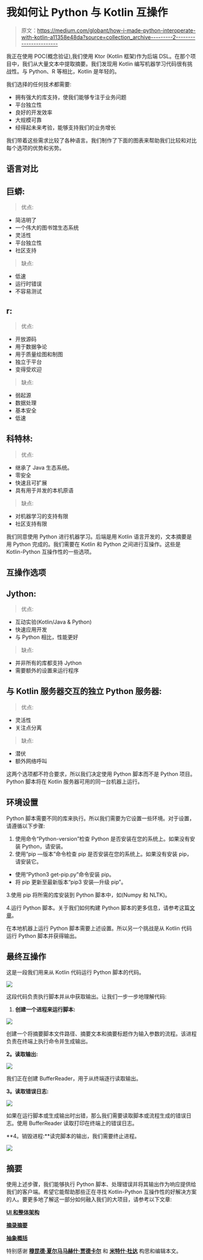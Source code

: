 # 我如何让 Python 与 Kotlin 互操作

> 原文：<https://medium.com/globant/how-i-made-python-interoperate-with-kotlin-a11358e48da?source=collection_archive---------2----------------------->

我正在使用 POC(概念验证),我们使用 Ktor (Kotlin 框架)作为后端 DSL。在那个项目中，我们从大量文本中提取摘要。我们发现用 Kotlin 编写机器学习代码很有挑战性。与 Python、R 等相比，Kotlin 是年轻的。

我们选择的任何技术都需要:

*   拥有强大的库支持，使我们能够专注于业务问题
*   平台独立性
*   良好的开发效率
*   大规模可靠
*   经得起未来考验，能够支持我们的业务增长

我们带着这些需求比较了各种语言。我们制作了下面的图表来帮助我们比较和对比每个选项的优势和劣势。

## **语言对比**

## **巨蟒**:

> 优点:

*   简洁明了
*   一个伟大的图书馆生态系统
*   灵活性
*   平台独立性
*   社区支持

> 缺点:

*   低速
*   运行时错误
*   不容易测试

## r:

> 优点:

*   开放源码
*   用于数据争论
*   用于质量绘图和制图
*   独立于平台
*   变得受欢迎

> 缺点:

*   弱起源
*   数据处理
*   基本安全
*   低速

## 科特林:

> 优点:

*   继承了 Java 生态系统。
*   零安全
*   快速且可扩展
*   具有用于并发的本机原语

> 缺点:

*   对机器学习的支持有限
*   社区支持有限

我们同意使用 Python 进行机器学习。后端是用 Kotlin 语言开发的，文本摘要是用 Python 完成的。我们需要在 Kotlin 和 Python 之间进行互操作。这些是 Kotlin-Python 互操作性的一些选项。

## 互操作选项

## Jython:

> 优点:

*   互动实验(Kotlin/Java & Python)
*   快速应用开发
*   与 Python 相比，性能更好

> 缺点:

*   并非所有的库都支持 Jython
*   需要额外的设置来运行程序

## 与 Kotlin 服务器交互的独立 Python 服务器:

> 优点:

*   灵活性
*   关注点分离

> 缺点:

*   潜伏
*   额外网络呼叫

这两个选项都不符合要求，所以我们决定使用 Python 脚本而不是 Python 项目。Python 脚本将在 Kotlin 服务器可用的同一台机器上运行。

## 环境设置

Python 脚本需要不同的库来执行。所以我们需要为它设置一些环境。对于设置，请遵循以下步骤:

1.  使用命令“Python-version”检查 Python 是否安装在您的系统上。如果没有安装 Python，请安装。
2.  使用“pip —版本”命令检查 pip 是否安装在您的系统上。如果没有安装 pip，请安装它。

*   使用“Python3 get-pip.py”命令安装 pip。
*   将 pip 更新至最新版本“pip3 安装—升级 pip”。

3.使用 pip 将所需的库安装到 Python 脚本中，如(Numpy 和 NLTK)。

4.运行 Python 脚本。关于我们如何构建 Python 脚本的更多信息，请参考这篇[文章](/@miteshdewda783/cdbe4b27ee6)。

在本地机器上运行 Python 脚本需要上述设置。所以另一个挑战是从 Kotlin 代码运行 Python 脚本并获得输出。

## 最终互操作

这是一段我们用来从 Kotlin 代码运行 Python 脚本的代码。

![](img/4eea17c0594d049570bed7ef2f1da6e3.png)

这段代码负责执行脚本并从中获取输出。让我们一步一步地理解代码:

1.  **创建一个进程来运行脚本:**

![](img/9e3c5ab5ab3ee730080a22ed9689c4f9.png)

创建一个将摘要脚本文件路径、摘要文本和摘要标题作为输入参数的流程。该进程负责在终端上执行命令并生成输出。

**2。读取输出:**

![](img/d08f04a5575aa0674be38b51f669ef6b.png)

我们正在创建 BufferReader，用于从终端逐行读取输出。

**3。读取错误日志:**

![](img/615459893b8ae73101bcd70fe3eef20d.png)

如果在运行脚本或生成输出时出错，那么我们需要读取脚本或流程生成的错误日志。使用 BufferReader 读取打印在终端上的错误日志。

**4。销毁进程:**读完脚本的输出，我们需要终止进程。

![](img/61cc5bddaf229457c6a9ff98d50727c8.png)

## 摘要

使用上述步骤，我们能够执行 Python 脚本、处理错误并将其输出作为响应提供给我们的客户端。希望它能帮助那些正在寻找 Kotlin-Python 互操作性的好解决方案的人。要更多地了解这一部分如何融入我们的大项目，请参考以下文章:

[**UI 和整体架构**](/@mahesh.jadkar/cd1b9deb5771)

[**摘录摘要**](/@miteshdewda783/cdbe4b27ee6)

[**抽象概括**](/@miteshdewda783/bccb4bf5851c)

特别感谢 [**穆昆德·夏尔马**](https://www.linkedin.com/in/mukund-sharma/)[**马赫什·贾德卡尔**](https://in.linkedin.com/in/mahesh-jadkar-456b055b) 和 [**米特什·杜达**](https://www.linkedin.com/in/miteshdewda/) 构思和编辑本文。